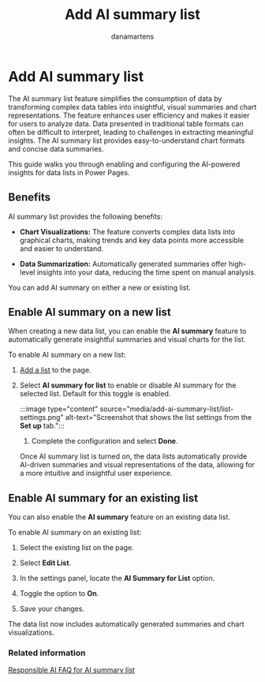 ﻿---
title: Add AI summary list
description: Learn more about how the AI summary list feature works to simplify and summarize data in Microsoft Power Pages.
author: danamartens
ms.topic: conceptual
ms.date: 09/13/2024
ms.author: dmartens
ms.reviewer: dmartens
ms.collection:
 - bap-ai-copilot
contributors:
    - dmartens
    - tapanm
---

# Add AI summary list

The AI summary list feature simplifies the consumption of data by transforming complex data tables into insightful, visual summaries and chart representations. The feature enhances user efficiency and makes it easier for users to analyze data. Data presented in traditional table formats can often be difficult to interpret, leading to challenges in extracting meaningful insights. The AI summary list provides easy-to-understand chart formats and concise data summaries.

This guide walks you through enabling and configuring the AI-powered insights for data lists in Power Pages.

## Benefits

AI summary list provides the following benefits:

- **Chart Visualizations:** The feature converts complex data lists into graphical charts, making trends and key data points more accessible and easier to understand.

- **Data Summarization:** Automatically generated summaries offer high-level insights into your data, reducing the time spent on manual analysis.

You can add AI summary on either a new or existing list.

## Enable AI summary on a new list

When creating a new data list, you can enable the **AI summary** feature to automatically generate insightful summaries and visual charts for the list.

To enable AI summary on a new list:

1. [Add a list](/power-pages/getting-started/add-list) to the page.

1. Select **AI summary for list** to enable or disable AI summary for the selected list. Default for this toggle is enabled.

   :::image type="content" source="media/add-ai-summary-list/list-settings.png" alt-text="Screenshot that shows the list settings from the **Set up** tab.":::

   1. Complete the configuration and select **Done**.

   Once AI summary list is turned on, the data lists automatically provide AI-driven summaries and visual representations of the data, allowing for a more intuitive and insightful user experience.

## Enable AI summary for an existing list

You can also enable the **AI summary** feature on an existing data list. 

To enable AI summary on an existing list:

1. Select the existing list on the page.

1. Select **Edit List**.

1. In the settings panel, locate the **AI Summary for List** option.

1. Toggle the option to **On**.

1. Save your changes.

The data list now includes automatically generated summaries and chart visualizations.

### Related information

[Responsible AI FAQ for AI summary list](..\faqs-ai-summary-list.md)